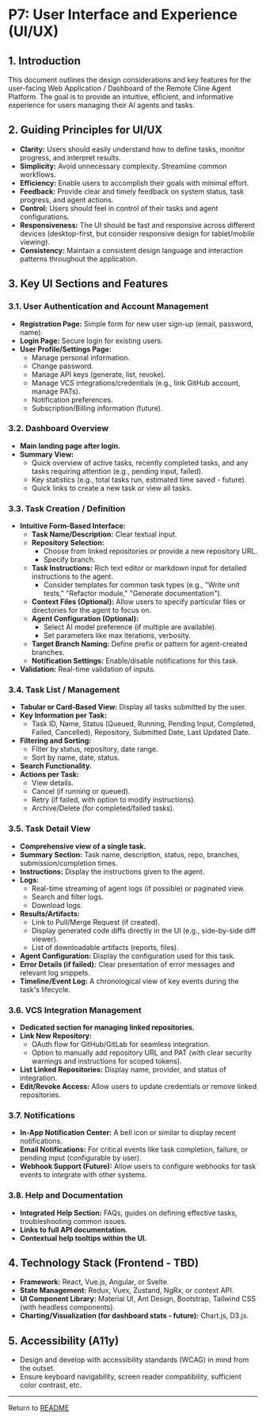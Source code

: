 # P7: User Interface and Experience (UI/UX)

## 1. Introduction

This document outlines the design considerations and key features for the user-facing Web Application / Dashboard of the Remote Cline Agent Platform. The goal is to provide an intuitive, efficient, and informative experience for users managing their AI agents and tasks.

## 2. Guiding Principles for UI/UX

*   **Clarity:** Users should easily understand how to define tasks, monitor progress, and interpret results.
*   **Simplicity:** Avoid unnecessary complexity. Streamline common workflows.
*   **Efficiency:** Enable users to accomplish their goals with minimal effort.
*   **Feedback:** Provide clear and timely feedback on system status, task progress, and agent actions.
*   **Control:** Users should feel in control of their tasks and agent configurations.
*   **Responsiveness:** The UI should be fast and responsive across different devices (desktop-first, but consider responsive design for tablet/mobile viewing).
*   **Consistency:** Maintain a consistent design language and interaction patterns throughout the application.

## 3. Key UI Sections and Features

### 3.1. User Authentication and Account Management

*   **Registration Page:** Simple form for new user sign-up (email, password, name).
*   **Login Page:** Secure login for existing users.
*   **User Profile/Settings Page:**
    *   Manage personal information.
    *   Change password.
    *   Manage API keys (generate, list, revoke).
    *   Manage VCS integrations/credentials (e.g., link GitHub account, manage PATs).
    *   Notification preferences.
    *   Subscription/Billing information (future).

### 3.2. Dashboard Overview

*   **Main landing page after login.**
*   **Summary View:**
    *   Quick overview of active tasks, recently completed tasks, and any tasks requiring attention (e.g., pending input, failed).
    *   Key statistics (e.g., total tasks run, estimated time saved - future).
    *   Quick links to create a new task or view all tasks.

### 3.3. Task Creation / Definition

*   **Intuitive Form-Based Interface:**
    *   **Task Name/Description:** Clear textual input.
    *   **Repository Selection:**
        *   Choose from linked repositories or provide a new repository URL.
        *   Specify branch.
    *   **Task Instructions:** Rich text editor or markdown input for detailed instructions to the agent.
        *   Consider templates for common task types (e.g., "Write unit tests," "Refactor module," "Generate documentation").
    *   **Context Files (Optional):** Allow users to specify particular files or directories for the agent to focus on.
    *   **Agent Configuration (Optional):**
        *   Select AI model preference (if multiple are available).
        *   Set parameters like max iterations, verbosity.
    *   **Target Branch Naming:** Define prefix or pattern for agent-created branches.
    *   **Notification Settings:** Enable/disable notifications for this task.
*   **Validation:** Real-time validation of inputs.

### 3.4. Task List / Management

*   **Tabular or Card-Based View:** Display all tasks submitted by the user.
*   **Key Information per Task:**
    *   Task ID, Name, Status (Queued, Running, Pending Input, Completed, Failed, Cancelled), Repository, Submitted Date, Last Updated Date.
*   **Filtering and Sorting:**
    *   Filter by status, repository, date range.
    *   Sort by name, date, status.
*   **Search Functionality.**
*   **Actions per Task:**
    *   View details.
    *   Cancel (if running or queued).
    *   Retry (if failed, with option to modify instructions).
    *   Archive/Delete (for completed/failed tasks).

### 3.5. Task Detail View

*   **Comprehensive view of a single task.**
*   **Summary Section:** Task name, description, status, repo, branches, submission/completion times.
*   **Instructions:** Display the instructions given to the agent.
*   **Logs:**
    *   Real-time streaming of agent logs (if possible) or paginated view.
    *   Search and filter logs.
    *   Download logs.
*   **Results/Artifacts:**
    *   Link to Pull/Merge Request (if created).
    *   Display generated code diffs directly in the UI (e.g., side-by-side diff viewer).
    *   List of downloadable artifacts (reports, files).
*   **Agent Configuration:** Display the configuration used for this task.
*   **Error Details (if failed):** Clear presentation of error messages and relevant log snippets.
*   **Timeline/Event Log:** A chronological view of key events during the task's lifecycle.

### 3.6. VCS Integration Management

*   **Dedicated section for managing linked repositories.**
*   **Link New Repository:**
    *   OAuth flow for GitHub/GitLab for seamless integration.
    *   Option to manually add repository URL and PAT (with clear security warnings and instructions for scoped tokens).
*   **List Linked Repositories:** Display name, provider, and status of integration.
*   **Edit/Revoke Access:** Allow users to update credentials or remove linked repositories.

### 3.7. Notifications

*   **In-App Notification Center:** A bell icon or similar to display recent notifications.
*   **Email Notifications:** For critical events like task completion, failure, or pending input (configurable by user).
*   **Webhook Support (Future):** Allow users to configure webhooks for task events to integrate with other systems.

### 3.8. Help and Documentation

*   **Integrated Help Section:** FAQs, guides on defining effective tasks, troubleshooting common issues.
*   **Links to full API documentation.**
*   **Contextual help tooltips within the UI.**

## 4. Technology Stack (Frontend - TBD)

*   **Framework:** React, Vue.js, Angular, or Svelte.
*   **State Management:** Redux, Vuex, Zustand, NgRx, or context API.
*   **UI Component Library:** Material UI, Ant Design, Bootstrap, Tailwind CSS (with headless components).
*   **Charting/Visualization (for dashboard stats - future):** Chart.js, D3.js.

## 5. Accessibility (A11y)

*   Design and develop with accessibility standards (WCAG) in mind from the outset.
*   Ensure keyboard navigability, screen reader compatibility, sufficient color contrast, etc.

---
Return to [README](../README.md)
